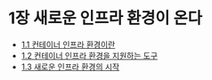 # 1장 새로운 인프라 환경이 온다

- [1.1 컨테이너 인프라 환경이란](1.1.md)
- [1.2 컨테이너 인프라 환경을 지원하는 도구](1.2.md)
- [1.3 새로운 인프라 환경의 시작](1.3.md)
